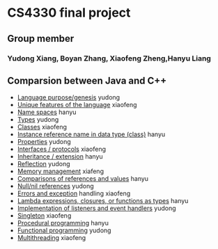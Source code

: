 # CS4330  final project
## Group member
### Yudong Xiang, Boyan Zhang, Xiaofeng Zheng,Hanyu Liang
## Comparsion between Java and C++

* [Language purpose/genesis](https://github.com/hentai27/CS4330finalproject/blob/master/Language%20purpose.md) yudong
* [Unique features of the language](https://github.com/xzzff/CS4330finalproject/blob/master/Unique_features_of_the_language.md) xiaofeng
* [Name spaces](https://github.com/hentai27/CS4330finalproject/blob/master/Name_spaces.md) hanyu
* [Types](https://github.com/hentai27/CS4330finalproject/blob/master/Types.md) yudong
* [Classes](https://github.com/xzzff/CS4330finalproject/blob/master/Classes.md) xiaofeng
* [Instance reference name in data type (class)](https://github.com/hentai27/CS4330finalproject/blob/master/Instance_reference_name.md) hanyu
* [Properties](https://github.com/hentai27/CS4330finalproject/blob/master/Properties.md) yudong
* [Interfaces / protocols](https://github.com/xzzff/CS4330finalproject/blob/master/Interfaces.md) xiaofeng
* [Inheritance / extension](https://github.com/hentai27/CS4330finalproject/blob/master/Inheritance.md) hanyu
* [Reflection](https://github.com/hentai27/CS4330finalproject/blob/master/Reflection.md) yudong
* [Memory management](https://github.com/xzzff/CS4330finalproject/blob/master/Memory_management.md) xiafeng
* [Comparisons of references and values](https://github.com/hentai27/CS4330finalproject/blob/master/Reference_values.md) hanyu
* [Null/nil references](https://github.com/hentai27/CS4330finalproject/blob/master/Null_references.md) yudong
* [Errors and exception](https://github.com/xzzff/CS4330finalproject/blob/master/Errors_exception.md) handling xiaofeng
* [Lambda expressions, closures, or functions as types](https://github.com/hentai27/CS4330finalproject/blob/master/Lambda.md) hanyu
* [Implementation of listeners and event handlers](https://github.com/hentai27/CS4330finalproject/blob/master/Implementation.md) yudong
* [Singleton](https://github.com/xzzff/CS4330finalproject/blob/master/Singleton.md) xiaofeng
* [Procedural programming](https://github.com/hentai27/CS4330finalproject/blob/master/Procedural_programming.md) hanyu
* [Functional programming](https://github.com/hentai27/CS4330finalproject/blob/master/Functional_programming.md) yudong
* [Multithreading](https://github.com/xzzff/CS4330finalproject/blob/master/Multithreading.md) xiaofeng
